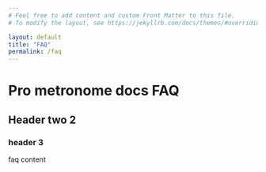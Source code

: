 ```yaml
---
# Feel free to add content and custom Front Matter to this file.
# To modify the layout, see https://jekyllrb.com/docs/themes/#overriding-theme-defaults

layout: default
title: "FAQ"
permalink: /faq
---
```

# Pro metronome docs FAQ
## Header two 2
### header 3
faq content
